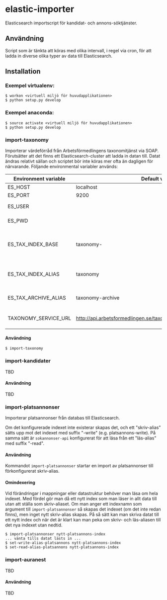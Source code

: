 # elastic-importer
Elasticsearch importscript för kandidat- och annons-söktjänster.

## Användning
Script som är tänkta att köras med olika intervall, i regel via cron, för att ladda in diverse olika typer av data till Elasticsearch.

## Installation
### Exempel virtualenv:

    $ workon <virtuell miljö för huvudapplikationen>
    $ python setup.py develop

### Exempel anaconda:

    $ source activate <virtuell miljö för huvudapplikationen>
    $ python setup.py develop
    

### import-taxonomy
Importerar värdeförråd från Arbetsförmedlingens taxonomitjänst via SOAP. Förutsätter att det finns ett Elasticsearch-cluster att ladda
in datan till. Datat ändras relativt sällan och scriptet bör inte köras mer ofta än dagligen för närvarande.
Följande environmental variabler används:

|Environment variable   | Default value  | Comment |
|---|---|---|
| ES_HOST  | localhost  | Elasticsearch host |
| ES_PORT  | 9200  | Elasticsearch port |
| ES_USER  |   | Elasticsearch username |
| ES_PWD  |   | Elasticsearch password |
| ES_TAX_INDEX_BASE  | taxonomy-  | Base string from which index for different taxonomyversions will be created |
| ES_TAX_INDEX_ALIAS  |  taxonomy | Alias for index that is the current version of the taxonomy |
| ES_TAX_ARCHIVE_ALIAS  |  taxonomy-archive | Alias collecting all older versions of the taxonomy |
| TAXONOMY_SERVICE_URL  | http://api.arbetsformedlingen.se/taxonomi/v0/TaxonomiService.asmx  | URL for the taxonomy SOAP service |


#### Användning

    $ import-taxonomy
    
### import-kandidater
TBD
#### Användning
TBD

### import-platsannonser
Importerar platsannonser från databas till Elasticsearch. 

Om det konfigurerade indexet inte existerar skapas det, och ett "skriv-alias" sätts upp mot det indexet med suffix "-write" (e.g. platsannons-write). 
På samma sätt är ```sokannonser-api``` konfigurerat för att läsa från ett "läs-alias" med suffix "-read".

#### Användning
Kommandot ```import-platsannonser``` startar en import av platsannonser till förkonfigurerat skriv-alias.

#### Omindexering
Vid förändringar i mappningar eller datastruktur behöver man läsa om hela indexet. Med fördel gör man då ett nytt index som man läser in allt data till utan att ställa som skriv-aliaset. 
Om man anger ett indexnamn som argument till ```import-platsannonser``` så skapas det indexet (om det inte redan finns), men inget nytt skriv-alias skapas.
På så sätt kan man skriva datat till ett nytt index och när det är klart kan man peka om skriv- och läs-aliasen till det nya indexet utan nedtid.

    $ import-platsannonser nytt-platsannons-index
    ... vänta tills datat lästs in ...
    $ set-write-alias-platsannons nytt-platsannons-index
    $ set-read-alias-platsannons nytt-platsannons-index

### import-auranest
TBD
#### Användning
TBD
